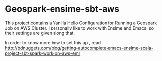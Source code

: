 # Geospark-ensime-sbt-aws

This project contains a Vanilla Hello Configuration for Running a Geospark Job on AWS Cluster. I personally like to work with Ensime and Emacs, so their settings are given along that.

In order to know more how to set this up , read 
http://bdnuggets.com/blog/getting-autocomplete-emacs-ensime-scala-project-sbt-spark-work-on-aws-emr
